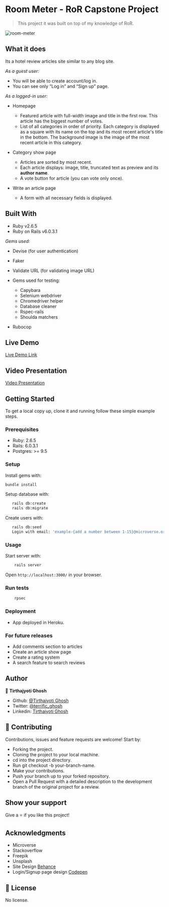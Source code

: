 # Room Meter - RoR Capstone Project

> This project it was built on top of my knowledge of RoR.

![room-meter](https://user-images.githubusercontent.com/57726348/84763031-3b93bc80-afe9-11ea-9b06-7bc0ad429b6a.png)

## What it does

Its a hotel review articles site similar to any blog site.

*As a guest user:*

- You will be able to create account/log in.
- You can see only “Log in” and “Sign up” page.

*As a logged-in user:*

- Homepage
  - Featured article with full-width image and title in the first row. This article has the biggest number of votes.
  - List of all categories in order of priority. Each category is displayed as a square with its name on the top and its most recent article's title in the bottom. The background image is the image of the most recent article in this category.

- Category show page
  - Articles are sorted by most recent.
  - Each article displays: image, title, truncated text as preview and its **author name**.
  - A vote button for article (you can vote only once).

- Write an article page
  - A form with all necessary fields is displayed.

## Built With

- Ruby v2.6.5
- Ruby on Rails v6.0.3.1

*Gems used:*

- Devise (for user authentication)
- Faker
- Validate URL (for validating image URL)
- Gems used for testing:
  - Capybara
  - Selenium webdriver
  - Chromedriver helper
  - Database cleaner
  - Rspec-rails
  - Shoulda matchers

- Rubocop

## Live Demo

[Live Demo Link](https://gentle-bastion-08051.herokuapp.com/)

## Video Presentation

[Video Presentation](https://www.loom.com/share/586608a918e345468ab5ce2efecadd49)

## Getting Started

To get a local copy up, clone it and running follow these simple example steps.

### Prerequisites

- Ruby: 2.6.5
- Rails: 6.0.3.1
- Postgres: >= 9.5

### Setup

Install gems with:

``` bash
bundle install
```

Setup database with:

``` bash
   rails db:create
   rails db:migrate
```

Create users with:

``` bash
   rails db:seed
   Login with email: 'example-{add a number between 1-15}@microverse.org', and password:'password'
```

### Usage

Start server with:

``` bash
    rails server
```

Open `http://localhost:3000/` in your browser.

### Run tests

``` bash
    rpsec
```

### Deployment

- App deployed in Heroku.

### For future releases

- Add comments section to articles
- Create an article show page
- Create a rating system
- A search feature to search reviews

## Author

👤 **Tirthajyoti Ghosh**

- Github: [@Tirthajyoti Ghosh](https://github.com/tirthajyoti-ghosh)
- Twitter: [@terrific_ghosh](https://twitter.com/terrific_ghosh)
- Linkedin: [Tirthajyoti Ghosh](https://www.linkedin.com/in/tirthajyoti-ghosh/)

## 🤝 Contributing

Contributions, issues and feature requests are welcome! Start by:

- Forking the project.
- Cloning the project to your local machine.
- cd into the project directory.
- Run git checkout -b your-branch-name.
- Make your contributions.
- Push your branch up to your forked repository.
- Open a Pull Request with a detailed description to the development branch of the original project for a review.

## Show your support

Give a ⭐️ if you like this project!

## Acknowledgments

- Microverse
- Stackoverflow
- Freepik
- Unsplash
- Site Design [Behance](https://www.behance.net/gallery/14554909/liFEsTlye-Mobile-version)
- Login/Signup page design [Codepen](https://codepen.io/FilipVitas/full/xxbBqYN)

## 📝 License

No license.
